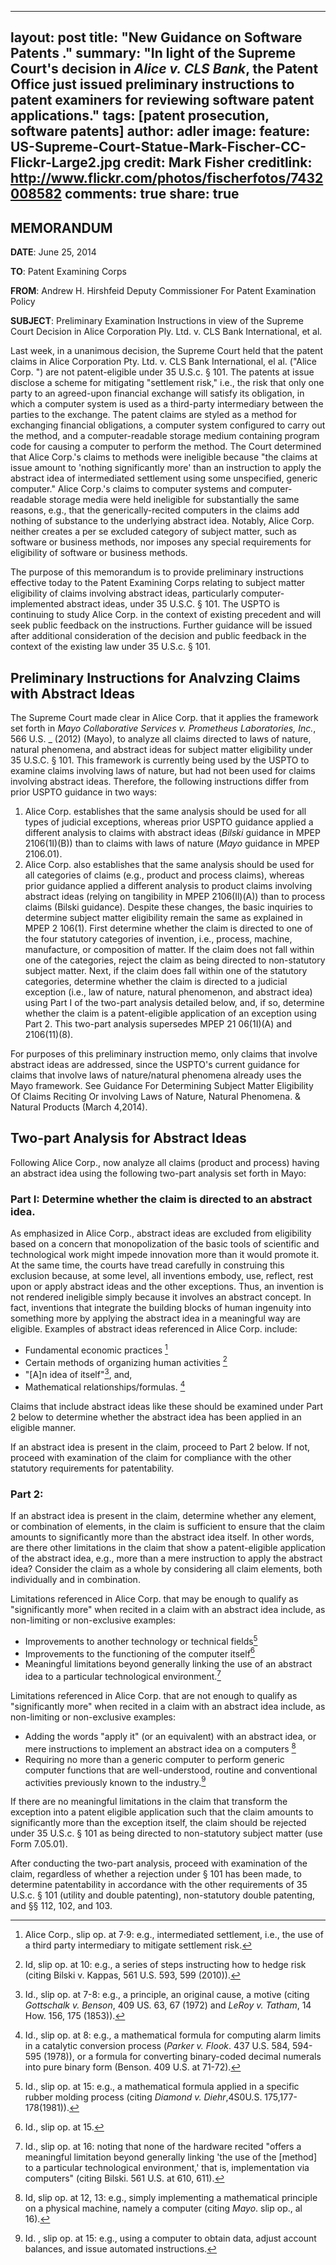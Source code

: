 
---
layout: post
title: "New Guidance on Software Patents ."
summary: "In light of the Supreme Court's decision in <em>Alice v. CLS Bank</em>, the Patent Office just issued preliminary instructions to patent examiners for reviewing software patent applications." 
tags: [patent prosecution, software patents]
author: adler
image:
  feature: US-Supreme-Court-Statue-Mark-Fischer-CC-Flickr-Large2.jpg
  credit: Mark Fisher
  creditlink: http://www.flickr.com/photos/fischerfotos/7432008582
comments: true
share: true
---



## MEMORANDUM

**DATE**: June 25, 2014

**TO**: Patent Examining Corps

**FROM**: Andrew H. Hirshfeid Deputy Commissioner For Patent Examination Policy

**SUBJECT**: Preliminary Examination Instructions in view of the Supreme Court Decision in Alice Corporation Ply. Ltd. v. CLS Bank International, et al.

Last week, in a unanimous decision, the Supreme Court held that the patent claims in Alice Corporation Pty. Ltd. v. CLS Bank International, el al. ("Alice Corp. ") are not patent-eligible under 35 U.S.c. § 101. The patents at issue disclose a scheme for mitigating "settlement risk," i.e., the risk that only one party to an agreed-upon financial exchange will satisfy its obligation, in which a computer system is used as a third-party intermediary between the parties to the exchange. The patent claims are styled as a method for exchanging financial obligations, a computer system configured to carry out the method, and a computer-readable storage medium containing program code for causing a computer to perform the method.
The Court determined that Alice Corp.'s claims to methods were ineligible because "the claims at issue amount to 'nothing significantly more' than an instruction to apply the abstract idea of intermediated settlement using some unspecified, generic computer." Alice Corp.'s claims to computer systems and computer-readable storage media were held ineligible for substantially the same reasons, e.g., that the generically-recited computers in the claims add nothing of substance to the underlying abstract idea. Notably, Alice Corp. neither creates a per se excluded category of subject matter, such as software or business methods, nor imposes any special requirements for eligibility of software or business methods.

The purpose of this memorandum is to provide preliminary instructions effective today to the Patent Examining Corps relating to subject matter eligibility of claims involving abstract ideas, particularly computer-implemented abstract ideas, under 35 U.S.C. § 101. The USPTO is continuing to study Alice Corp. in the context of existing precedent and will seek public feedback on the instructions. Further guidance will be issued after additional consideration of the decision and public feedback in the context of the existing law under 35 U.S.c. § 101.

## Preliminary Instructions for Analvzing Claims with Abstract Ideas

The Supreme Court made clear in Alice Corp. that it applies the framework set forth in _Mayo Collaborative Services v. Prometheus Laboratories, Inc._, 566 U.S. _ (2012) (Mayo), to analyze all claims directed to laws of nature, natural phenomena, and abstract ideas for subject matter eligibility under 35 U.S.C. § 101. This framework is currently being used by the USPTO to examine claims involving laws of nature, but had not been used for claims involving abstract ideas. Therefore, the following instructions differ from prior USPTO guidance in two ways:

1) Alice Corp. establishes that the same analysis should be used for all types of judicial exceptions, whereas prior USPTO guidance applied a different analysis to claims with abstract ideas (_Bilski_ guidance in MPEP 2106(1I)(B)) than to claims with laws of nature (_Mayo_ guidance in MPEP 2106.01).
2) Alice Corp. also establishes that the same analysis should be used for all categories of claims (e.g., product and process claims), whereas prior guidance applied a different analysis to product claims involving abstract ideas (relying on tangibility in MPEP 2106(Il)(A)) than to process claims (Bilski guidance).
Despite these changes, the basic inquiries to determine subject matter eligibility remain the same as explained in MPEP 2 106(1). First determine whether the claim is directed to one of the four statutory categories of invention, i.e., process, machine, manufacture, or composition of matter. If the claim does not fall within one of the categories, reject the claim as being directed to non-statutory subject matter. Next, if the claim does fall within one of the statutory categories, determine whether the claim is directed to a judicial exception (i.e., law of nature, natural phenomenon, and abstract idea) using Part I of the two-part analysis detailed below, and, if so, determine whether the claim is a patent-eligible application of an exception using Part 2. This two-part analysis supersedes MPEP 21 06(1I)(A) and 2106(11)(8).

For purposes of this preliminary instruction memo, only claims that involve abstract ideas are addressed, since the USPTO's current guidance for claims that involve laws of nature/natural phenomena already uses the Mayo framework. See Guidance For Determining Subject Matter Eligibility Of Claims Reciting Or involving Laws of Nature, Natural Phenomena. & Natural Products (March 4,2014).

## Two-part Analysis for Abstract Ideas

Following Alice Corp., now analyze all claims (product and process) having an abstract idea using the following two-part analysis set forth in Mayo:

### Part I: Determine whether the claim is directed to an abstract idea.

As emphasized in Alice Corp., abstract ideas are excluded from eligibility based on a concern that monopolization of the basic tools of scientific and technological work might impede innovation more than it would promote it. At the same time, the courts have tread carefully in construing this exclusion because, at some level, all inventions embody, use, reflect, rest upon or apply abstract ideas and the other exceptions. Thus, an invention is not rendered ineligible simply because it involves an abstract concept. In fact, inventions that integrate the building blocks of human ingenuity into something more by applying the abstract idea in a meaningful way are eligible.
Examples of abstract ideas referenced in Alice Corp. include:

* Fundamental economic practices [^1]
* Certain methods of organizing human activities [^2]
* "[A]n idea of itself"[^3], and,
* Mathematical relationships/formulas. [^4]

Claims that include abstract ideas like these should be examined under Part 2 below to determine whether the abstract idea has been applied in an eligible manner.

If an abstract idea is present in the claim, proceed to Part 2 below. If not, proceed with examination of the claim for compliance with the other statutory requirements for patentability.

### Part 2: 
If an abstract idea is present in the claim, determine whether any element, or combination of elements, in the claim is sufficient to ensure that the claim amounts to significantly more than the abstract idea itself. In other words, are there other limitations in the claim that show a patent-eligible application of the abstract idea, e.g., more than a mere instruction to apply the abstract idea? Consider the claim as a whole by considering all claim elements, both individually and in combination.

Limitations referenced in Alice Corp. that may be enough to qualify as "significantly more" when recited in a claim with an abstract idea include, as non-limiting or non-exclusive examples:

* Improvements to another technology or technical fields[^5]
* Improvements to the functioning of the computer itself[^6]
* Meaningful limitations beyond generally linking the use of an abstract idea to a particular technological environment.[^7]

Limitations referenced in Alice Corp. that are not enough to qualify as "significantly more" when recited in a claim with an abstract idea include, as non-limiting or non-exclusive examples:

* Adding the words "apply it" (or an equivalent) with an abstract idea, or mere instructions to implement an abstract idea on a computers [^8]
* Requiring no more than a generic computer to perform generic computer functions that are well-understood, routine and conventional activities previously known to the
industry.[^9]

If there are no meaningful limitations in the claim that transform the exception into a patent eligible application such that the claim amounts to significantly more than the exception itself, the claim should be rejected under 35 U.S.c. § 101 as being directed to non-statutory subject matter (use Form 7.05.01).

After conducting the two-part analysis, proceed with examination of the claim, regardless of whether a rejection under § 101 has been made, to determine patentability in accordance with the other requirements of 35 U.S.c. § 101 (utility and double patenting), non-statutory double patenting, and §§ 112, 102, and 103.

[^1]: Alice Corp., slip op. at 7·9: e.g., intermediated settlement, i.e., the use of a third party intermediary to mitigate settlement risk.
[^2]: Id, slip op. at 10: e.g., a series of steps instructing how to hedge risk (citing Bilski v. Kappas, 561 U.S. 593, 599 (2010)).[^3]: Id., slip op. at 7-8: e.g., a principle, an original cause, a motive (citing _Gottschalk v. Benson_, 409 US. 63, 67 (1972) and _LeRoy v. Tatham_, 14 How. 156, 175 (1853)).
[^4]: Id., slip op. at 8: e.g., a mathematical formula for computing alarm limits in a catalytic conversion process (_Parker v. Flook_. 437 U.S. 584, 594-595 (1978)), or a formula for converting binary-coded decimal numerals into pure binary form (Benson. 409 U.S. at 71-72).
[^5]: Id., slip op. at 15: e.g., a mathematical formula applied in a specific rubber molding process (citing _Diamond v. Diehr_,4S0U.S. 175,177-178(1981)).
[^6]: Id., slip op. at 15.
[^7]: Id., slip op. at 16: noting that none of the hardware recited "offers a meaningful limitation beyond generally linking 'the use of the [method] to a particular technological environment,' that is, implementation via computers" (citing Bilski. 561 U.S. at 610, 611).
[^8]: Id, slip op. at 12, 13: e.g., simply implementing a mathematical principle on a physical machine, namely a computer (citing _Mayo_. slip op., al 16).
[^9]: Id. , slip op. at 15: e.g., using a computer to obtain data, adjust account balances, and issue automated instructions.
